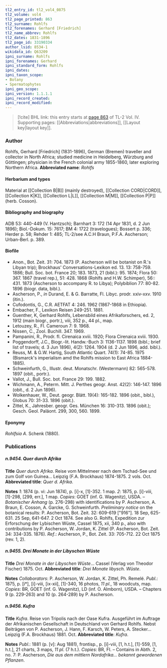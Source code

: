 ```yaml
---
tl2_entry_id: tl2_vol4_0875
tl2_volume: vol4
tl2_page_printed: 863
tl2_surname: Rohlfs
tl2_forenames: Gerhard [Friedrich]
tl2_name_abbrev: Rohlfs
tl2_dates: 1831-1896
tl2_page_id: 33190334
author_lsid: 8534-1
wikidata_id: Q63209
ipni_surname: Rohlfs
ipni_forenames: Gerhard
ipni_standard_form: Rohlfs
ipni_dates: 
ipni_taxon_scope: 
- Botany
- Spermatophytes
ipni_geo_scope: 
ipni_version: 1.1.1.1
ipni_record_created: 
ipni_record_modified:
---
```



> [!cite] BHL link: this entry starts at [page 863](https://www.biodiversitylibrary.org/page/33190334) of TL-2 Vol. IV.
> Supporting pages: [[Abbreviations|abbreviations]], [[Layout key|layout key]].

### Author

Rohlfs, Gerhard \[Friedrich\] (1831-1896), German (Bremen) traveller and collector in North Africa; studied medicine in Heidelberg, Würzburg and Göttingen; physician in the French colonial army 1855-1860, later exploring Northern Africa. 
**Abbreviated name**: *Rohlfs*

#### Herbarium and types

Material at [[Collection B|B]] (mainly destroyed), [[Collection CORD|CORD]], [[Collection K|K]], [[Collection L|L]], [[Collection M|M]], [[Collection P|P]] (herb. Cosson).

#### Bibliography and biography

ADB 53: 440-449 (V. Hantzsch); Barnhart 3: 172 (14 Apr 1831, d. 2 Jun 1896); Biol.-Dokum. 15: 7617; BM 4: 1722 (travelogues); Bossert p. 336; Herder p. 58; Rehder 1: 485; TL-2/see A.C.H Braun, P.F.A. Ascherson; Urban-Berl. p. 389.

#### Biofile

- Anon., Bot. Zeit. 31: 704. 1873 (P. Ascherson will be botanist on R.'s Libyan trip); Brockhaus' Conversations-Lexikon ed. 13. 13: 758-759. 1886; Bull. Soc. bot. France 20; 183. 1873, 21 (bibl.): 95. 1874; Flora 50: 367. 1867 (travel rep.), 51: 428. 1868 (Rohlfs and H.W. Schimper), 56:: 431. 1873 (Ascherson to accompany R. to Libya); Polybiblion 77: 80-82. 1896 (biogr. data, bibl.).
- Ascherson, P., *in* Durand, E. & G. Barratte, Fl. Libyc. prodr. xxiv-xxv. 1910 (itin.).
- Cufodontis, G., C.R. AETFAT 4: 246. 1962 (1867-1868 in Ethiopia).
- Embacher, F., Lexikon Reisen 249-251. 1881.
- Guenther, K, Gerhard Rohlfs, Lebensbild eines Afrikaforschers, ed. 2, 1912 (main biogr., portr.), viii, 352 p., 44 pl., map.
- Letouzey, R., Fl. Cameroun 7: 9. 1968.
- Nissen, C., Zool. Buchill. 347. 1969.
- Pampanini, R., Prodr. fl. Cirenaica xviii. 1920; Flora Cirenaica xviii. 1930.
- Poggendorff, J.C., Biogr.-lit. Handw.-Buch 3: 1136-1137. 1898 (bibl.; brief list of travels; d. 3 Jun 1896), 4(2): 1264. 1904 (d. 2 Jun 1896, add. bibl.).
- Reuss, M. & G.W. Hartig, South Atlantic Quart. 74(1): 74-85. 1975 (Bismarck's imperialism amd the Rohlfs mission to East Africa 1884-1885).
- Schweinfurth, G., Illustr. deut. Monatschr. (Westermann) 82: 565-578. 1897 (obit., portr.).
- Vallot, J., Bull. Soc. bot. France 29: 199. 1882.
- Wichmann, A., Peterm. Mitt. J. Perthes geogr. Anst. 42(2): 146-147. 1896 (obit., d. 2 Jun 1896).
- Wolkenhauer, W., Deut. geogr. Blätt. 19(4): 165-182. 1896 (obit., bibl.), Globus 70: 31-33. 1896 (obit.).
- Zittel, K., Jahresber. geogr. Ges. München 16: 310-313. 1896 (obit.); Gesch. Geol. Paläont. 299, 300, 560. 1899.

#### Eponymy

*Rohlfsia A*. Schenk (1880).

### Publications

##### n.9454. Quer durch Afrika

**Title**
*Quer durch Afrika*. Reise vom Mittelmeer nach dem Tschad-See und zum Golf von Guinea... Leipzig (F.A. Brockhaus) 1874-1875. 2 vols. Oct.
**Abbreviated title**: *Quer d. Afrika*.

**Notes**
*1*: 1874 (p. vi: Jun 1874), p. \[i\]-x, \[1\]-352. 1 map.
*2*: 1875, p. \[i\]-viii, \[1\]-298, \[299, err.\], 1 map.
*Copies*: GOET (inf. G. Wagenitz), USDA. – *Botanischer Anhang* (p. 276-298) with identifications by P. Ascherson, A. Braun, E. Cosson, A. Garcke, G. Schweinfurth.
*Preliminary notice* on the botanical results: P. Ascherson, Bot. Zeit. 32: 609-619 \["916"\]. 18 Sep, 625-631. 25 Sep, 641-647. 2 Oct 1874. See also G. Rohlfs, Expedition zur Erforschung der Lybischen Wüste, Cassel 1875, xii, 340 p., also with contributions by P. Ascherson, W. Jordan, K. Zittel (P. Ascherson, Bot. Zeit. 34: 334-335. 1876).
*Ref*.: Ascherson, P., Bot. Zeit. 33: 705-712. 22 Oct 1875 (rev. 1, 2).

##### n.9455. Drei Monate in der Libyschen Wüste

**Title**
*Drei Monate in der Libyschen Wüste*... Cassel (Verlag von Theodor Fischer) 1875. Oct.
**Abbreviated title**: *Drei Monate libysch. Wüste*.

**Notes**
*Collaborators*: P. Ascherson, W. Jordan, K. Zittel, Ph. Remelé.
*Publ*.: 1875, p. \[i\*\], \[i\]-viii, \[ix-xii\], \[1\]-340, 16 photos, *11 pl*., 18 woodcuts, map. *Copies*: BR, GOET (inf. G. Wagenitz), LD (inf. O. Almborn), USDA. – Chapters 9 (p. 229-263) and 10 (p. 264-289) by P. Ascherson.

##### n.9456. Kufra

**Title**
*Kufra*. Reise von Tripolis nach der Oase Kufra. Ausgeführt im Auftrage der Afrikanischen Gesellschaft in Deutschland von Gerhard Rohlfs. Nebst Beiträgen von P. Ascherson, J. Hann, F. Karsch, W. Peters, A. Stecker... Leipzig (F.A. Brockhaus) 1881. Oct.
**Abbreviated title**: *Kufra*.

**Notes**
*Publ*.: 1881 (p. \[v\]: Aug 1881), frontisp., p. \[i\]-viii, \[1, h.t.\], \[1\]-559, \[1, h.t.\], 21 charts, 3 maps, *11 pl*. (7 h.t.). *Copies*: BR, FI. – Contains in Abth. 2, no. 7: P. Ascherson, *Die aus dem mittlern Nordafrika... bekannt gewordenen Pflanzen*.

